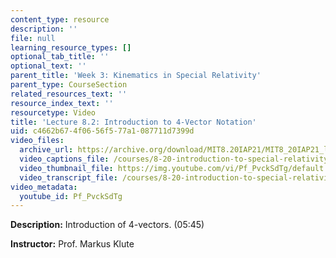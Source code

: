 ```yaml
---
content_type: resource
description: ''
file: null
learning_resource_types: []
optional_tab_title: ''
optional_text: ''
parent_title: 'Week 3: Kinematics in Special Relativity'
parent_type: CourseSection
related_resources_text: ''
resource_index_text: ''
resourcetype: Video
title: 'Lecture 8.2: Introduction to 4-Vector Notation'
uid: c4662b67-4f06-56f5-77a1-087711d7399d
video_files:
  archive_url: https://archive.org/download/MIT8.20IAP21/MIT8_20IAP21_lec08-2_300k.mp4
  video_captions_file: /courses/8-20-introduction-to-special-relativity-january-iap-2021/b70e9e7eeae55b7e8f55e4d53f891eea_Pf_PvckSdTg.vtt
  video_thumbnail_file: https://img.youtube.com/vi/Pf_PvckSdTg/default.jpg
  video_transcript_file: /courses/8-20-introduction-to-special-relativity-january-iap-2021/c639e445ed97217b7253b73c02198bea_Pf_PvckSdTg.pdf
video_metadata:
  youtube_id: Pf_PvckSdTg
---
```


**Description:** Introduction of 4-vectors. (05:45)

**Instructor:** Prof. Markus Klute